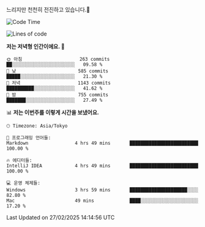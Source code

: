 느리지만 천천히 전진하고 있습니다.🐢

<!--START_SECTION:waka-->
![Code Time](http://img.shields.io/badge/Code%20Time-1%2C530%20hrs%2046%20mins-blue)

![Lines of code](https://img.shields.io/badge/%EC%A0%80%EB%8A%94%20%EC%97%AC%ED%83%9C%EA%B9%8C%EC%A7%80%20-916.3%20thousand%20%EC%A4%84%EC%9D%98%20%EC%BD%94%EB%93%9C%EB%A5%BC%20%EC%9E%91%EC%84%B1%ED%96%88%EC%96%B4%EC%9A%94.-blue)

**저는 저녁형 인간이에요. 🦉** 

```text
🌞 아침                     263 commits         ██░░░░░░░░░░░░░░░░░░░░░░░   09.58 % 
🌆 낮　                     585 commits         █████░░░░░░░░░░░░░░░░░░░░   21.30 % 
🌃 저녁                     1143 commits        ██████████░░░░░░░░░░░░░░░   41.62 % 
🌙 밤　                     755 commits         ███████░░░░░░░░░░░░░░░░░░   27.49 % 
```


📊 **저는 이번주를 이렇게 시간을 보냈어요.** 

```text
🕑︎ Timezone: Asia/Tokyo

💬 프로그래밍 언어들: 
Markdown                 4 hrs 49 mins       █████████████████████████   100.00 % 

🔥 에디터들: 
IntelliJ IDEA            4 hrs 49 mins       █████████████████████████   100.00 % 

💻 운영 체제들: 
Windows                  3 hrs 59 mins       █████████████████████░░░░   82.80 % 
Mac                      49 mins             ████░░░░░░░░░░░░░░░░░░░░░   17.20 % 
```


 Last Updated on 27/02/2025 14:14:56 UTC
<!--END_SECTION:waka-->
